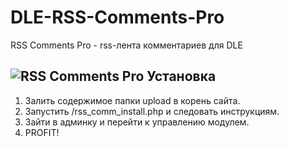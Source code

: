 DLE-RSS-Comments-Pro
====================

RSS Comments Pro - rss-лента комментариев для DLE

![RSS Comments Pro][1]
Установка
---------
1. Залить содержимое папки upload в корень сайта.
2. Запустить /rss_comm_install.php и следовать инструкциям.
3. Зайти в админку и перейти к управлению модулем.
4. PROFIT!


  [1]: https://dl.dropboxusercontent.com/u/8142395/Screenshot_5.png